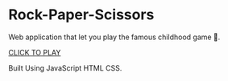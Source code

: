 # Rock-Paper-Scissors

Web application that let you play the famous childhood game 🙂.

[CLICK TO PLAY](https://rockpaperscissorsbyshikharsingh.netlify.app/)

Built Using JavaScript HTML CSS.
